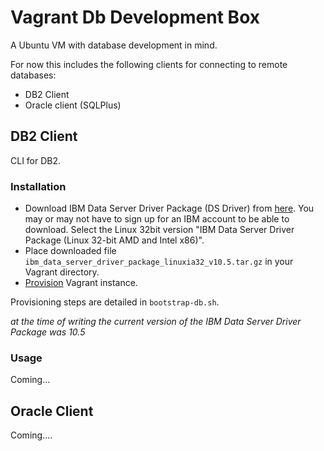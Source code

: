 # Vagrant Db Development Box

A Ubuntu VM with database development in mind.

For now this includes the following clients for connecting to remote databases:

* DB2 Client
* Oracle client (SQLPlus) 

## DB2 Client

CLI for DB2.

### Installation

* Download IBM Data Server Driver Package (DS Driver) from [here](http://www-01.ibm.com/support/docview.wss?uid=swg21385217). You may or may not have to sign up for an IBM account to be able to download. Select the Linux 32bit version "IBM Data Server Driver Package (Linux 32-bit AMD and Intel x86)". 
* Place downloaded file ```ibm_data_server_driver_package_linuxia32_v10.5.tar.gz``` in your Vagrant directory.
* [Provision](../README.markdown) Vagrant instance.

Provisioning steps are detailed in ```bootstrap-db.sh```.

*at the time of writing the current version of the IBM Data Server Driver Package was 10.5*

### Usage

Coming...


## Oracle Client

Coming....
